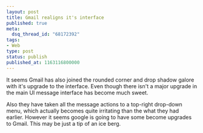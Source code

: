 ```yaml
---
layout: post
title: Gmail realigns it's interface
published: true
meta:
  dsq_thread_id: "68172392"
tags:
- Web
type: post
status: publish
published_at: 1163116800000
---
```

It seems Gmail has also joined the rounded corner and drop shadow galore with it's upgrade to the interface. Even though there isn't a major upgrade in the main UI message interface has become much sweet.

Also they have taken all the message actions to a top-right drop-down menu, which actually becomes quite irritating than the what they had earlier. However it seems google is going to have some become upgrades to Gmail. This may be just a tip of an ice berg.
